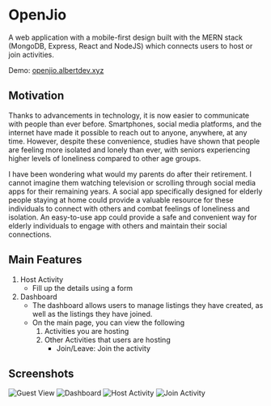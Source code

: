 # OpenJio 
A web application with a mobile-first design built with the MERN stack (MongoDB, Express, React and NodeJS) which connects users to host or join activities.

Demo: [openjio.albertdev.xyz](openjio.albertdev.xyz)

## Motivation

Thanks to advancements in technology, it is now easier to communicate with people than ever before. Smartphones, social media platforms, and the internet have made it possible to reach out to anyone, anywhere, at any time. However, despite these convenience, studies have shown that people are feeling more isolated and lonely than ever, with seniors experiencing higher levels of loneliness compared to other age groups. 

I have been wondering what would my parents do after their retirement. I cannot imagine them watching television or scrolling through social media apps for their remaining years. A social app specifically designed for elderly people staying at home could provide a valuable resource for these individuals to connect with others and combat feelings of loneliness and isolation. An easy-to-use app could provide a safe and convenient way for elderly individuals to engage with others and maintain their social connections.

## Main Features
1. Host Activity
    * Fill up the details using a form
2. Dashboard
    * The dashboard allows users to manage listings they have created, as well as the listings they have joined.
    * On the main page, you can view the following
        1. Activities you are hosting
        2. Other Activities that users are hosting
            - Join/Leave: Join the activity
            
            
## Screenshots
![Guest View](./screenshots/guest.jpg)
![Dashboard](./screenshots/dashboard.jpg)
![Host Activity](./screenshots/host.jpg)
![Join Activity](./screenshots/joinactivity.jpg)
